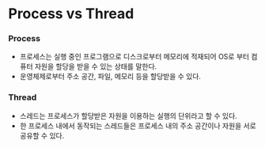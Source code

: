 # Process vs Thread

### Process

- 프로세스는 실행 중인 프로그램으로 디스크로부터 메모리에 적재되어 OS로 부터 컴퓨터 자원을 할당을 받을 수 있는 상태를 말한다.
- 운영체제로부터 주소 공간, 파일, 메모리 등을 할당받을 수 있다.

### Thread

- 스레드는 프로세스가 할당받은 자원을 이용하는 실행의 단위라고 할 수 있다.
- 한 프로세스 내에서 동작되는 스레드들은 프로세스 내의 주소 공간이나 자원을 서로 공유할 수 있다.
